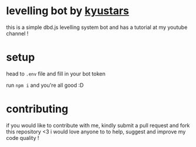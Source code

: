 # levelling bot by [kyustars](https://www.youtube.com/channel/UCpMRwuIst0_tnBqfceNAjug)
this is a simple dbd.js levelling system bot and has a tutorial at my youtube channel !

# setup
head to `.env` file and fill in your bot token

run `npm i` and you're all good :D

# contributing
if you would like to contribute with me, kindly submit a pull request and fork this repository <3 i would love anyone to to help, suggest and improve my code quality !
